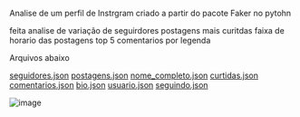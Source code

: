 Analise de um perfil de Instrgram criado a partir do pacote Faker no pytohn

feita analise de variação de seguirdores 
postagens mais curitdas
faixa de horario das postagens 
top 5 comentarios  por legenda



Arquivos abaixo


[seguidores.json](https://github.com/user-attachments/files/20230408/seguidores.json)
[postagens.json](https://github.com/user-attachments/files/20230407/postagens.json)
[nome_completo.json](https://github.com/user-attachments/files/20230406/nome_completo.json)
[curtidas.json](https://github.com/user-attachments/files/20230401/curtidas.json)
[comentarios.json](https://github.com/user-attachments/files/20230400/comentarios.json)
[bio.json](https://github.com/user-attachments/files/20230399/bio.json)
[usuario.json](https://github.com/user-attachments/files/20230398/usuario.json)
[seguindo.json](https://github.com/user-attachments/files/20230397/seguindo.json)


![image](https://github.com/user-attachments/assets/f8f9e49b-76a8-4fe1-bed5-7373aa8f856c)
